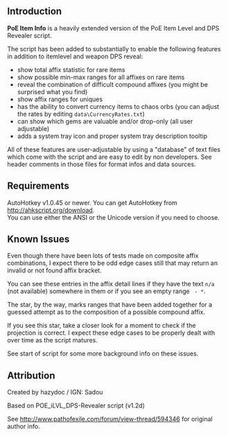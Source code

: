 Introduction
------------

**PoE Item Info** is a heavily extended version of the PoE Item Level and DPS Revealer script.

The script has been added to substantially to enable the following features in addition to 
itemlevel and weapon DPS reveal:

- show total affix statistic for rare items
- show possible min-max ranges for all affixes on rare items
- reveal the combination of difficult compound affixes (you might be surprised what you find)
- show affix ranges for uniques
- has the ability to convert currency items to chaos orbs (you can adjust the rates by editing
    `data\CurrencyRates.txt`)
- can show which gems are valuable and/or drop-only (all user adjustable)
- adds a system tray icon and proper system tray description tooltip

All of these features are user-adjustable by using a "database" of text files which come 
with the script and are easy to edit by non developers. See header comments in those files
for format infos and data sources.

Requirements
------------

AutoHotkey v1.0.45 or newer. You can get AutoHotkey from http://ahkscript.org/download.  
You can use either the ANSI or the Unicode version if you need to choose.

Known Issues
------------

Even though there have been lots of tests made on composite affix combinations, I expect there
to be odd edge cases still that may return an invalid or not found affix bracket.

You can see these entries in the affix detail lines if they have the text `n/a` (not available)
somewhere in them or if you see an empty range ` - *`.

The star, by the way, marks ranges that have been added together for a guessed attempt as to the 
composition of a possible compound affix.

If you see this star, take a closer look for a moment to check if the projection is correct. 
I expect these edge cases to be properly dealt with over time as the script matures. 

See start of script for some more background info on these issues.

Attribution
-----------

Created by hazydoc / IGN: Sadou

Based on POE_iLVL_DPS-Revealer script (v1.2d) 

See http://www.pathofexile.com/forum/view-thread/594346 for original author info.